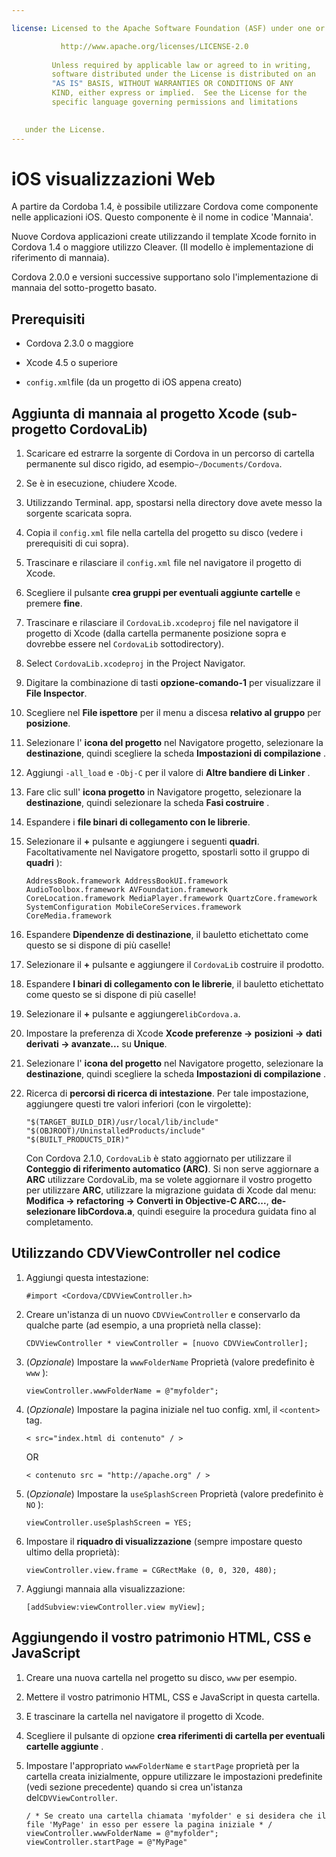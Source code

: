 ```yaml
---

license: Licensed to the Apache Software Foundation (ASF) under one or more contributor license agreements. See the NOTICE file distributed with this work for additional information regarding copyright ownership. The ASF licenses this file to you under the Apache License, Version 2.0 (the "License"); you may not use this file except in compliance with the License. You may obtain a copy of the License at

           http://www.apache.org/licenses/LICENSE-2.0
    
         Unless required by applicable law or agreed to in writing,
         software distributed under the License is distributed on an
         "AS IS" BASIS, WITHOUT WARRANTIES OR CONDITIONS OF ANY
         KIND, either express or implied.  See the License for the
         specific language governing permissions and limitations
    

   under the License.
---
```


# iOS visualizzazioni Web

A partire da Cordoba 1.4, è possibile utilizzare Cordova come componente nelle applicazioni iOS. Questo componente è il nome in codice 'Mannaia'.

Nuove Cordova applicazioni create utilizzando il template Xcode fornito in Cordova 1.4 o maggiore utilizzo Cleaver. (Il modello è implementazione di riferimento di mannaia).

Cordova 2.0.0 e versioni successive supportano solo l'implementazione di mannaia del sotto-progetto basato.

## Prerequisiti

*   Cordova 2.3.0 o maggiore

*   Xcode 4.5 o superiore

*   `config.xml`file (da un progetto di iOS appena creato)

## Aggiunta di mannaia al progetto Xcode (sub-progetto CordovaLib)

1.  Scaricare ed estrarre la sorgente di Cordova in un percorso di cartella permanente sul disco rigido, ad esempio`~/Documents/Cordova`.

2.  Se è in esecuzione, chiudere Xcode.

3.  Utilizzando Terminal. app, spostarsi nella directory dove avete messo la sorgente scaricata sopra.

4.  Copia il `config.xml` file nella cartella del progetto su disco (vedere i prerequisiti di cui sopra).

5.  Trascinare e rilasciare il `config.xml` file nel navigatore il progetto di Xcode.

6.  Scegliere il pulsante **crea gruppi per eventuali aggiunte cartelle** e premere **fine**.

7.  Trascinare e rilasciare il `CordovaLib.xcodeproj` file nel navigatore il progetto di Xcode (dalla cartella permanente posizione sopra e dovrebbe essere nel `CordovaLib` sottodirectory).

8.  Select `CordovaLib.xcodeproj` in the Project Navigator.

9.  Digitare la combinazione di tasti **opzione-comando-1** per visualizzare il **File Inspector**.

10. Scegliere nel **File ispettore** per il menu a discesa **relativo al gruppo** per **posizione**.

11. Selezionare l' **icona del progetto** nel Navigatore progetto, selezionare la **destinazione**, quindi scegliere la scheda **Impostazioni di compilazione** .

12. Aggiungi `-all_load` e `-Obj-C` per il valore di **Altre bandiere di Linker** .

13. Fare clic sull' **icona progetto** in Navigatore progetto, selezionare la **destinazione**, quindi selezionare la scheda **Fasi costruire** .

14. Espandere i **file binari di collegamento con le librerie**.

15. Selezionare il **+** pulsante e aggiungere i seguenti **quadri**. Facoltativamente nel Navigatore progetto, spostarli sotto il gruppo di **quadri** ):
    
        AddressBook.framework AddressBookUI.framework AudioToolbox.framework AVFoundation.framework CoreLocation.framework MediaPlayer.framework QuartzCore.framework SystemConfiguration MobileCoreServices.framework CoreMedia.framework
        

16. Espandere **Dipendenze di destinazione**, il bauletto etichettato come questo se si dispone di più caselle!

17. Selezionare il **+** pulsante e aggiungere il `CordovaLib` costruire il prodotto.

18. Espandere **I binari di collegamento con le librerie**, il bauletto etichettato come questo se si dispone di più caselle!

19. Selezionare il **+** pulsante e aggiungere`libCordova.a`.

20. Impostare la preferenza di Xcode **Xcode preferenze → posizioni → dati derivati → avanzate...** su **Unique**.

21. Selezionare l' **icona del progetto** nel Navigatore progetto, selezionare la **destinazione**, quindi scegliere la scheda **Impostazioni di compilazione** .

22. Ricerca di **percorsi di ricerca di intestazione**. Per tale impostazione, aggiungere questi tre valori inferiori (con le virgolette):
    
        "$(TARGET_BUILD_DIR)/usr/local/lib/include"        
        "$(OBJROOT)/UninstalledProducts/include"
        "$(BUILT_PRODUCTS_DIR)"
        
    
    Con Cordova 2.1.0, `CordovaLib` è stato aggiornato per utilizzare il **Conteggio di riferimento automatico (ARC)**. Si non serve aggiornare a **ARC** utilizzare CordovaLib, ma se volete aggiornare il vostro progetto per utilizzare **ARC**, utilizzare la migrazione guidata di Xcode dal menu: **Modifica → refactoring → Converti in Objective-C ARC...**, **de-selezionare libCordova.a**, quindi eseguire la procedura guidata fino al completamento.

## Utilizzando CDVViewController nel codice

1.  Aggiungi questa intestazione:
    
        #import <Cordova/CDVViewController.h>
        

2.  Creare un'istanza di un nuovo `CDVViewController` e conservarlo da qualche parte (ad esempio, a una proprietà nella classe):
    
        CDVViewController * viewController = [nuovo CDVViewController];
        

3.  (*Opzionale*) Impostare la `wwwFolderName` Proprietà (valore predefinito è `www` ):
    
        viewController.wwwFolderName = @"myfolder";
        

4.  (*Opzionale*) Impostare la pagina iniziale nel tuo config. xml, il `<content>` tag.
    
        < src="index.html di contenuto" / >
        
    
    OR
    
        < contenuto src = "http://apache.org" / >
        

5.  (*Opzionale*) Impostare la `useSplashScreen` Proprietà (valore predefinito è `NO` ):
    
        viewController.useSplashScreen = YES;
        

6.  Impostare il **riquadro di visualizzazione** (sempre impostare questo ultimo della proprietà):
    
        viewController.view.frame = CGRectMake (0, 0, 320, 480);
        

7.  Aggiungi mannaia alla visualizzazione:
    
        [addSubview:viewController.view myView];
        

## Aggiungendo il vostro patrimonio HTML, CSS e JavaScript

1.  Creare una nuova cartella nel progetto su disco, `www` per esempio.

2.  Mettere il vostro patrimonio HTML, CSS e JavaScript in questa cartella.

3.  E trascinare la cartella nel navigatore il progetto di Xcode.

4.  Scegliere il pulsante di opzione **crea riferimenti di cartella per eventuali cartelle aggiunte** .

5.  Impostare l'appropriato `wwwFolderName` e `startPage` proprietà per la cartella creata inizialmente, oppure utilizzare le impostazioni predefinite (vedi sezione precedente) quando si crea un'istanza del`CDVViewController`.
    
        / * Se creato una cartella chiamata 'myfolder' e si desidera che il file 'MyPage' in esso per essere la pagina iniziale * / viewController.wwwFolderName = @"myfolder";
        viewController.startPage = @"MyPage"